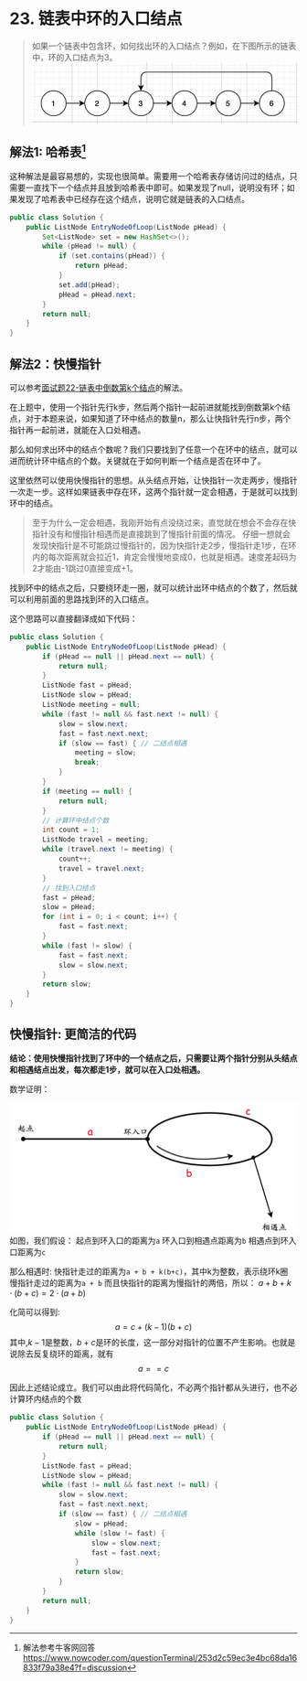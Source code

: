 # 23. 链表中环的入口结点

> 如果一个链表中包含环，如何找出环的入口结点？例如，在下图所示的链表中，环的入口结点为3。
> ![-w425](media/15930664088370/15930666456923.jpg)

## 解法1: 哈希表[^ref]

[^ref]: 解法参考牛客网回答 https://www.nowcoder.com/questionTerminal/253d2c59ec3e4bc68da16833f79a38e4?f=discussion

这种解法是最容易想的，实现也很简单。需要用一个哈希表存储访问过的结点，只需要一直找下一个结点并且放到哈希表中即可。如果发现了null，说明没有环；如果发现了哈希表中已经存在这个结点，说明它就是链表的入口结点。

```java
public class Solution {
    public ListNode EntryNodeOfLoop(ListNode pHead) {
        Set<ListNode> set = new HashSet<>();
        while (pHead != null) {
            if (set.contains(pHead)) {
                return pHead;
            }
            set.add(pHead);
            pHead = pHead.next;
        }
        return null;
    }
}
```

## 解法2：快慢指针

可以参考[面试题22-链表中倒数第k个结点](https://leetcode-cn.com/problems/lian-biao-zhong-dao-shu-di-kge-jie-dian-lcof/)的解法。

在上题中，使用一个指针先行k步，然后两个指针一起前进就能找到倒数第k个结点，对于本题来说，如果知道了环中结点的数量n，那么让快指针先行n步，两个指针再一起前进，就能在入口处相遇。

那么如何求出环中的结点个数呢？我们只要找到了任意一个在环中的结点，就可以进而统计环中结点的个数。关键就在于如何判断一个结点是否在环中了。

这里依然可以使用快慢指针的思想。从头结点开始，让快指针一次走两步，慢指针一次走一步。这样如果链表中存在环，这两个指针就一定会相遇，于是就可以找到环中的结点。
> 至于为什么一定会相遇，我刚开始有点没绕过来，直觉就在想会不会存在快指针没有和慢指针相遇而是直接跳到了慢指针前面的情况。
> 仔细一想就会发现快指针是不可能跳过慢指针的，因为快指针走2步，慢指针走1步，在环内的每次距离就会拉近1，肯定会慢慢地变成0，也就是相遇。速度差起码为2才能由-1跳过0直接变成+1。

找到环中的结点之后，只要绕环走一圈，就可以统计出环中结点的个数了，然后就可以利用前面的思路找到环的入口结点。

这个思路可以直接翻译成如下代码：
```java
public class Solution {
    public ListNode EntryNodeOfLoop(ListNode pHead) {
        if (pHead == null || pHead.next == null) {
            return null;
        }
        ListNode fast = pHead;
        ListNode slow = pHead;
        ListNode meeting = null;
        while (fast != null && fast.next != null) {
            slow = slow.next;
            fast = fast.next.next;
            if (slow == fast) { // 二结点相遇
                meeting = slow;
                break;
            }
        }
        if (meeting == null) {
            return null;
        }
        // 计算环中结点个数
        int count = 1;
        ListNode travel = meeting;
        while (travel.next != meeting) {
            count++;
            travel = travel.next;
        }
        // 找到入口结点
        fast = pHead;
        slow = pHead;
        for (int i = 0; i < count; i++) {
            fast = fast.next;
        }
        while (fast != slow) {
            fast = fast.next;
            slow = slow.next;
        }
        return slow;
    }
}
```

## 快慢指针: 更简洁的代码

**结论：使用快慢指针找到了环中的一个结点之后，只需要让两个指针分别从头结点和相遇结点出发，每次都走1步，就可以在入口处相遇。**

数学证明：

![-w602](media/15930664088370/15930694255523.jpg)
如图，我们假设：
起点到环入口的距离为`a`
环入口到相遇点距离为`b`
相遇点到环入口距离为`c`

那么相遇时:
快指针走过的距离为`a + b + k(b+c)`，其中k为整数，表示绕环k圈
慢指针走过的距离为`a + b`
而且快指针的距离为慢指针的两倍，所以：
$a + b + k\cdot (b+c)=2\cdot (a+b)$

化简可以得到:
$$a = c + (k - 1)(b + c)$$
其中,$k-1$是整数，$b+c$是环的长度，这一部分对指针的位置不产生影响。也就是说除去反复绕环的距离，就有$$a==c$$

因此上述结论成立。我们可以由此将代码简化，不必两个指针都从头进行，也不必计算环内结点的个数

```java
public class Solution {
    public ListNode EntryNodeOfLoop(ListNode pHead) {
        if (pHead == null || pHead.next == null) {
            return null;
        }
        ListNode fast = pHead;
        ListNode slow = pHead;
        while (fast != null && fast.next != null) {
            slow = slow.next;
            fast = fast.next.next;
            if (slow == fast) { // 二结点相遇
                slow = pHead;
                while (slow != fast) {
                    slow = slow.next;
                    fast = fast.next;
                }
                return slow;
            }
        }
        return null;
    }
}
```
